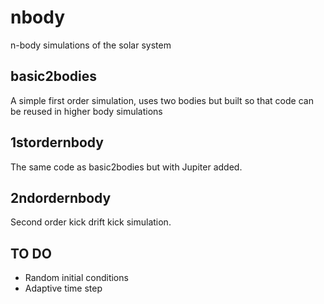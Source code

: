 nbody
=====

n-body simulations of the solar system

basic2bodies
------------

A simple first order simulation, uses two bodies but built so that code can be reused in higher body simulations

1stordernbody
-------------

The same code as basic2bodies but with Jupiter added.

2ndordernbody
-------------

Second order kick drift kick simulation.

TO DO
-----
 - Random initial conditions
 - Adaptive time step
